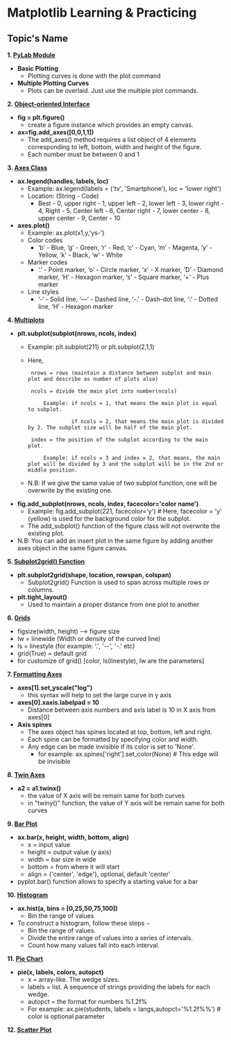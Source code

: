# Matplotlib Learning & Practicing

## Topic's Name 

**1. [PyLab Module](https://www.tutorialspoint.com/matplotlib/matplotlib_pylab_module.htm)**
  * **Basic Plotting**
    * Plotting curves is done with the plot command
  * **Multiple Plotting Curves**
    * Plots can be overlaid. Just use the multiple plot commands.
  
**2. [Object-oriented Interface](https://www.tutorialspoint.com/matplotlib/matplotlib_object_oriented_interface.htm)**
  * **fig = plt.figure()**
    * create a figure instance which provides an empty canvas.
  * **ax=fig.add_axes([0,0,1,1])**
    * The add_axes() method requires a list object of 4 elements corresponding to left, bottom, width and height of the figure. 
    * Each number must be between 0 and 1
  
**3. [Axes Class](https://www.tutorialspoint.com/matplotlib/matplotlib_axes_class.htm)**
  * **ax.legend(handles, labels, loc)**
    * Example: ax.legend(labels = ('tv', 'Smartphone'), loc = 'lower right')
    * Location: (String - Code)
      * Best - 0, upper right	- 1, upper left	- 2, lower left	- 3, lower right - 4, Right	- 5, Center left	- 6, Center right	- 7, lower center	- 8, upper center -	9, Center -	10
  * **axes.plot()**
    * Example: ax.plot(x1,y,'ys-')
    * Color codes
      * ‘b’	- Blue, ‘g’	- Green, ‘r’ -	Red, ‘c’ -	Cyan, ‘m’ -	Magenta, ‘y’	- Yellow, ‘k’ -	Black, ‘w’ -	White
    * Marker codes
      * ‘.’	- Point marker, ‘o’ -	Circle marker, ‘x’ -	X marker, ‘D’ -	Diamond marker, ‘H’	- Hexagon marker, ‘s’ -	Square marker, ‘+’ -	Plus marker
    * Line styles
      * ‘-‘	- Solid line, ‘—‘ -	Dashed line, ‘-.’ -	Dash-dot line, ‘:’ -	Dotted line, ‘H’ -	Hexagon marker

 **4. [Multiplots](https://www.tutorialspoint.com/matplotlib/matplotlib_multiplots.htm)**
  * **plt.subplot(subplot(nrows, ncols, index)**
    * Example: 
         plt.subplot(211) or plt.subplot(2,1,1)
    * Here, 
           
           nrows = rows (maintain a distance between subplot and main plot and describe as number of plots also)
    
           ncols = divide the main plot into number(ncols)
           
               Example: if ncols = 1, that means the main plot is equal to subplot. 
               
                        if ncols = 2, that means the main plot is divided by 2. The subplot size will be half of the main plot.
                        
           index = the position of the subplot according to the main plot.
           
               Example: if ncols = 3 and index = 2, that means, the main plot will be divided by 3 and the subplot will be in the 2nd or middle position.
               
    * N.B: If we give the same value of two subplot function, one will be overwrite by the existing one.
 * **fig.add_subplot(nrows, ncols, index, facecolor='color name')**
   * Example: 
        fig.add_subplot(221, facecolor='y')   # Here, facecolor = 'y' (yellow) is used for the background color for the subplot.
   * The add_subplot() function of the figure class will not overwrite the existing plot.
 * N.B: You can add an insert plot in the same figure by adding another axes object in the same figure canvas.
  
 **5. [Subplot2grid() Function](https://www.tutorialspoint.com/matplotlib/matplotlib_subplot2grid_function.htm)**
  * **plt.subplot2grid(shape, location, rowspan, colspan)**
    * Subplot2grid() Function is used to span across multiple rows or columns.
  * **plt.tight_layout()**
    * Used to maintain a proper distance from one plot to another
 
 **6. [Grids](https://www.tutorialspoint.com/matplotlib/matplotlib_grids.htm)**
  * figsize(width, height) --> figure size
  * lw = linewide (Width or density of the curved line)
  * ls = linestyle (for example: '.', '--', '-.' etc)
  * grid(True) = default grid
  * for customize of grid() [color, ls(linestyle), lw are the parameters]
  
 **7. [Formatting Axes](https://www.tutorialspoint.com/matplotlib/matplotlib_formatting_axes.htm)**
  * **axes[1].set_yscale("log")**
    * this syntax will help to set the large curve in y axis
  * **axes[0].xaxis.labelpad = 10**
    * Distance between axis numbers and axis label is 10 in X axis from axes[0]
  * **Axis spines**
    * The axes object has spines located at top, bottom, left and right.
    * Each spine can be formatted by specifying color and width.
    * Any edge can be made invisible if its color is set to 'None'.
      * for example: ax.spines['right'].set_color(None)    # This edge will be invisible
  
 **8. [Twin Axes](https://www.tutorialspoint.com/matplotlib/matplotlib_twin_axes.htm)**
  * **a2 = a1.twinx()**
    * the value of X axis will be remain same for both curves
    * in "twiny()" function, the value of Y axis will be remain same for both curves
 
 **9. [Bar Plot](https://www.tutorialspoint.com/matplotlib/matplotlib_bar_plot.htm)**
  * **ax.bar(x, height, width, bottom, align)**
    * x      = input value
    * height = output value (y axis)
    * width  = bar size in wide
    * bottom = from where it will start
    * align  = {'center', 'edge'}, optional, default 'center'
  * pyplot.bar() function allows to specify a starting value for a bar
 
 **10. [Histogram](https://www.tutorialspoint.com/matplotlib/matplotlib_histogram.htm)**
  * **ax.hist(a, bins = [0,25,50,75,100])**  
    * Bin the range of values
  * To construct a histogram, follow these steps −
    * Bin the range of values.
    * Divide the entire range of values into a series of intervals.
    * Count how many values fall into each interval.
 
 **11. [Pie Chart](https://www.tutorialspoint.com/matplotlib/matplotlib_pie_chart.htm)**
  * **pie(x, labels, colors, autopct)**
    * x       = array-like. The wedge sizes.
    * labels  = list. A sequence of strings providing the labels for each wedge.
    * autopct = the format for numbers %1.2f% 
    * For example: ax.pie(students, labels = langs,autopct='%1.2f%%') # color is optional parameter
 
 **12. [Scatter Plot](https://www.tutorialspoint.com/matplotlib/matplotlib_scatter_plot.htm)**
